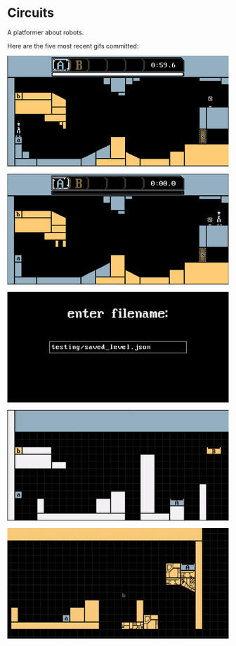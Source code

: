 # Circuits
A platformer about robots.

Here are the five most recent gifs committed:

![062-complete-level.gif](gifs/062-complete-level.gif?raw=true "062-complete-level")

![061-keys-and-doors.gif](gifs/061-keys-and-doors.gif?raw=true "061-keys-and-doors")

![060-typing-into-save-menu.gif](gifs/060-typing-into-save-menu.gif?raw=true "060-typing-into-save-menu")

![059-save-as-menu.gif](gifs/059-save-as-menu.gif?raw=true "059-save-as-menu")

![058-cycling-art-and-color.gif](gifs/058-cycling-art-and-color.gif?raw=true "058-cycling-art-and-color")
